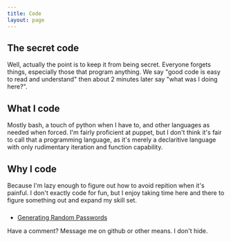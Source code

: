 ```yaml
---
title: Code
layout: page
---
```

## The secret code
Well, actually the point is to keep it from being secret. Everyone forgets things, especially those that program anything. We say "good code is easy to read and understand" then about 2 minutes later say "what was I doing here?".

## What I code
Mostly bash, a touch of python when I have to, and other languages as needed when forced. I'm fairly proficient at puppet, but I don't think it's fair to call that a programming language, as it's merely a declaritive language with only rudimentary iteration and function capability.

## Why I code
Because I'm lazy enough to figure out how to avoid repition when it's painful. I don't exactly code for fun, but I enjoy taking time here and there to figure something out and expand my skill set.


###
 - [Generating Random Passwords](/randompass)


Have a comment? Message me on github or other means. I don't hide.
